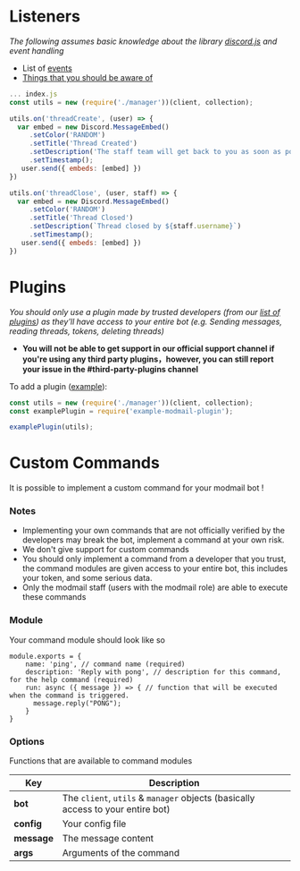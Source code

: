 # Listeners
*The following assumes basic knowledge about the library [discord.js](https://npmjs.com/discord.js) and event handling*
- List of [events](https://github.com/BotStudios/modmailbot/blob/main/info.json)
- [Things that you should be aware of](https://github.com/BotStudios/modmailbot/wiki/Faq#1-listenersevent-handling)
```js
... index.js
const utils = new (require('./manager'))(client, collection);

utils.on('threadCreate', (user) => {
  var embed = new Discord.MessageEmbed()
     .setColor('RANDOM')
     .setTitle('Thread Created')
     .setDescription('The staff team will get back to you as soon as possible.')
     .setTimestamp();
   user.send({ embeds: [embed] })
})

utils.on('threadClose', (user, staff) => { 
  var embed = new Discord.MessageEmbed()
     .setColor('RANDOM')
     .setTitle('Thread Closed')
     .setDescription(`Thread closed by ${staff.username}`)
     .setTimestamp();
   user.send({ embeds: [embed] })
})
```

# Plugins
*You should only use a plugin made by trusted developers (from our [list of plugins](https://github.com/BotStudios/ModmailBot/Wiki/Plugins)) as they'll have access to your entire bot (e.g. Sending messages, reading threads, tokens, deleting threads)*
- **You will not be able to get support in our official support channel if you're using any third party plugins，however, you can still report your issue in the #third-party-plugins channel**

To add a plugin ([example](https://npmjs.com/example-modmail-plugin)):
```js
const utils = new (require('./manager'))(client, collection);
const examplePlugin = require('example-modmail-plugin');

examplePlugin(utils);
```

# Custom Commands

It is possible to implement a custom command for your modmail bot !

### Notes
- Implementing your own commands that are not officially verified by the developers may break the bot, implement a command at your own risk.
- We don't give support for custom commands
- You should only implement a command from a developer that you trust, the command modules are given access to your entire bot, this includes your token, and some serious data.
- Only the modmail staff (users with the modmail role) are able to execute these commands

### Module
Your command module should look like so
```
module.exports = {
    name: 'ping', // command name (required)
    description: 'Reply with pong', // description for this command, for the help command (required)
    run: async ({ message }) => { // function that will be executed when the command is triggered.
      message.reply("PONG");
    }
}
```

### Options
Functions that are available to command modules

| Key     | Description          |
| ------- | ------------------------------------------------------------------------------- |
| **bot** | The `client`, `utils` & `manager` objects (basically access to your entire bot) |
| **config** | Your config file |
| **message** | The message content |
| **args** | Arguments of the command |


